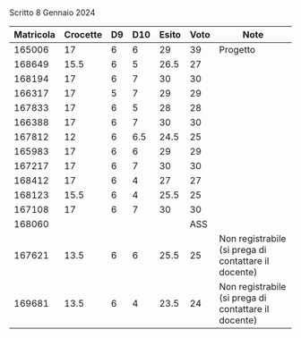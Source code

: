 #
Scritto 8 Gennaio 2024

| Matricola | Crocette | D9 | D10 | Esito | Voto | Note                                                 |
|-----------|----------|----|-----|-------|------|------------------------------------------------------|
| 165006    | 17       | 6  | 6   | 29    | 39   | Progetto                                             |
| 168649    | 15.5     | 6  | 5   | 26.5  | 27   |                                                      |
| 168194    | 17       | 6  | 7   | 30    | 30   |                                                      |
| 166317    | 17       | 5  | 7   | 29    | 29   |                                                      |
| 167833    | 17       | 6  | 5   | 28    | 28   |                                                      |
| 166388    | 17       | 6  | 7   | 30    | 30   |                                                      |
| 167812    | 12       | 6  | 6.5 | 24.5  | 25   |                                                      |
| 165983    | 17       | 6  | 6   | 29    | 29   |                                                      |
| 167217    | 17       | 6  | 7   | 30    | 30   |                                                      |
| 168412    | 17       | 6  | 4   | 27    | 27   |                                                      |
| 168123    | 15.5     | 6  | 4   | 25.5  | 25   |                                                      |
| 167108    | 17       | 6  | 7   | 30    | 30   |                                                      |
| 168060    |          |    |     |       | ASS  |                                                      |
| 167621    | 13.5     | 6  | 6   | 25.5  | 25   | Non registrabile (si prega di contattare il docente) |
| 169681    | 13.5     | 6  | 4   | 23.5  | 24   | Non registrabile (si prega di contattare il docente) |
